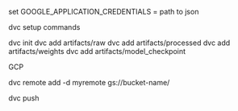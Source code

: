 set GOOGLE_APPLICATION_CREDENTIALS = path to json


dvc setup commands

dvc init 
dvc add artifacts/raw
dvc add artifacts/processed
dvc add artifacts/weights
dvc add artifacts/model_checkpoint


GCP

dvc remote add -d myremote gs://bucket-name/ 

dvc push

